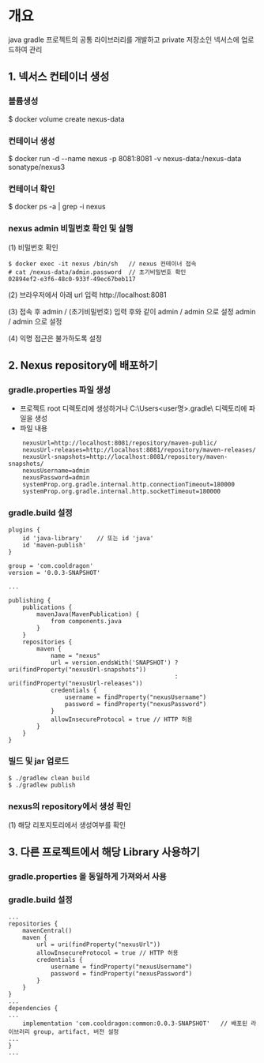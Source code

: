 # 개요
  java gradle 프로젝트의 공통 라이브러리를 개발하고 private 저장소인 넥서스에 업로드하여 관리

## 1. 넥서스 컨테이너 생성
### 볼륨생성
$ docker volume create nexus-data

### 컨테이너 생성
$ docker run -d --name nexus -p 8081:8081 -v nexus-data:/nexus-data sonatype/nexus3

### 컨테이너 확인
$ docker ps -a | grep -i nexus

### nexus admin 비밀번호 확인 및 실행
(1) 비밀번호 확인
```
$ docker exec -it nexus /bin/sh   // nexus 컨테이너 접속
# cat /nexus-data/admin.password  // 초기비밀번호 확인
02894ef2-e3f6-48c0-933f-49ec67beb117
```
(2) 브라우저에서 아래 url 입력
   http://localhost:8081 
   
(3) 접속 후 admin / (초기비밀번호) 입력 후와 같이 admin / admin 으로 설정
   admin / admin 으로 설정

(4) 익명 접근은 불가하도록 설정

## 2. Nexus repository에 배포하기
### gradle.properties 파일 생성
  - 프로젝트 root 디렉토리에 생성하거나 C:\Users\<user명>\.gradle\ 디렉토리에 파일을 생성
  - 파일 내용
```
    nexusUrl=http://localhost:8081/repository/maven-public/
    nexusUrl-releases=http://localhost:8081/repository/maven-releases/
    nexusUrl-snapshots=http://localhost:8081/repository/maven-snapshots/
    nexusUsername=admin
    nexusPassword=admin
    systemProp.org.gradle.internal.http.connectionTimeout=180000
    systemProp.org.gradle.internal.http.socketTimeout=180000
```

### gradle.build 설정
```
plugins {
    id 'java-library'    // 또는 id 'java'
    id 'maven-publish'
}

group = 'com.cooldragon'
version = '0.0.3-SNAPSHOT'

...

publishing {
    publications {
        mavenJava(MavenPublication) {
            from components.java
        }
    }
    repositories {
        maven {
            name = "nexus"
            url = version.endsWith('SNAPSHOT') ? uri(findProperty("nexusUrl-snapshots"))
                                               : uri(findProperty("nexusUrl-releases"))
            credentials {
                username = findProperty("nexusUsername")
                password = findProperty("nexusPassword")
            }
			allowInsecureProtocol = true // HTTP 허용
        }
    }
}
```

### 빌드 및 jar 업로드
```
$ ./gradlew clean build
$ ./gradlew publish
```

### nexus의 repository에서 생성 확인
(1) 해당 리포지토리에서 생성여부를 확인

## 3. 다른 프로젝트에서 해당 Library 사용하기
### gradle.properties 을 동일하게 가져와서 사용

### gradle.build 설정
```
...
repositories {
	mavenCentral()
    maven {
		url = uri(findProperty("nexusUrl"))
		allowInsecureProtocol = true // HTTP 허용
		credentials {
			username = findProperty("nexusUsername")
			password = findProperty("nexusPassword")
		}
    }
}
...
dependencies {
...
    implementation 'com.cooldragon:common:0.0.3-SNAPSHOT'   // 배포된 라이브러리 group, artifact, 버전 설정
...
}
...
```
